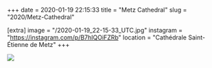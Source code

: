 +++
date = 2020-01-19 22:15:33
title = "Metz Cathedral"
slug = "2020/Metz-Cathedral"

[extra]
image = "/2020-01-19_22-15-33_UTC.jpg"
instagram = "https://instagram.com/p/B7hIQOiFZRb"
location = "Cathédrale Saint-Étienne de Metz"
+++

<img src="/2020-01-19_22-15-33_UTC.jpg" />
